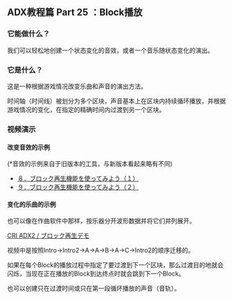 ﻿## ADX教程篇 Part 25 ：Block播放
### 它能做什么？
我们可以轻松地创建一个状态变化的音效，或者一个音乐随状态变化的演出。

### 它是什么？
这是一种根据游戏情况改变乐曲和声音的演出方法。

时间轴（时间线）被划分为多个区块，声音基本上在区块内持续循环播放，并根据游戏情况的变化，在指定的精确时间内过渡到另一个区块。

### 视频演示
#### 改变音效的示例
(*音效的示例来自于旧版本的工具，与新版本看起来略有不同)

* <a href="https://www.youtube.com/embed/bPQeYh8waf8" target="_blank">８．ブロック再生機能を使ってみよう（１）</a>
* <a href="https://www.youtube.com/embed/jtLFhoQdRFg" target="_blank">９．ブロック再生機能を使ってみよう（２）</a>

#### 变化的乐曲的示例
也可以像在作曲软件中那样，按乐器分开波形数据并将它们并列展开。

<a href="https://www.youtube.com/embed/gFCLlMWVHYM" target="_blank">CRI ADX2 / ブロック再生デモ</a>

视频中是按照Intro→Intro2→A→A→B→A→C→Intro2的顺序迁移的。
    
如果在每个Block的播放过程中指定了要过渡到下一个区块，那么过渡目的地就会闪烁，当现在正在播放的Block到达终点时就会跳到下一个Block。

也可以创建只在过渡时间或只在第一段循环播放的声音（音轨）。